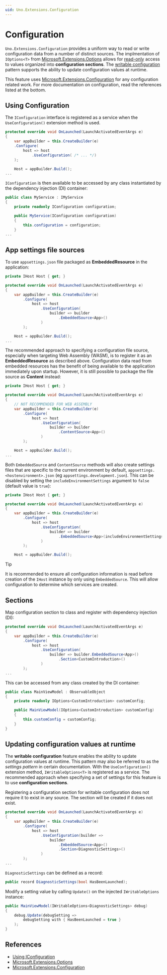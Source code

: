 ```yaml
---
uid: Uno.Extensions.Configuration
---
```

# Configuration

`Uno.Extensions.Configuration` provides a uniform way to read or write configuration data from a number of distinct sources. The implmentation of `IOptions<T>` from [Microsoft.Extensions.Options](https://docs.microsoft.com/dotnet/api/microsoft.extensions.options) allows for [read-only](https://docs.microsoft.com/dotnet/core/extensions/configuration#concepts-and-abstractions) access to values organized into **configuration sections**. The [writable configuration](xref:Learn.Configuration.HowToWritableConfiguration) pattern supports the ability to update configuration values at runtime.

This feature uses [Microsoft.Extensions.Configuration](https://www.nuget.org/packages/Microsoft.Extensions.Configuration) for any configuration related work. For more documentation on configuration, read the references listed at the bottom.

## Using Configuration

The `IConfiguration` interface is registered as a service when the `UseConfiguration()` extension method is used.

```csharp
protected override void OnLaunched(LaunchActivatedEventArgs e)
{
    var appBuilder = this.CreateBuilder(e)
    .Configure(
        host => host
            .UseConfiguration( /* ... */)
    );

    Host = appBuilder.Build();
...
```

`IConfiguration` is then available to be accessed by any class instantiated by the dependency injection (DI) container:

```csharp
public class MyService : IMyService
{
    private readonly IConfiguration configuration;

    public MyService(IConfiguration configuration)
    {
        this.configuration = configuration;
    }
...
```

## App settings file sources

To use `appsettings.json` file packaged as **EmbeddedResource** in the application:  

```csharp
private IHost Host { get; }

protected override void OnLaunched(LaunchActivatedEventArgs e)
{
    var appBuilder = this.CreateBuilder(e)
        .Configure(
            host => host
                .UseConfiguration(
                    builder => builder
                        .EmbeddedSource<App>()
                )
        );

    Host = appBuilder.Build();
...
```

The recommended approach to specifying a configuration file source, especially when targeting Web Assembly (WASM), is to register it as an **EmbeddedResource** as described above. Configuration data read from embedded resources has the benefit of being available to the application immediately upon startup. However, it is still possible to package the file source as **Content** instead:   

```csharp
private IHost Host { get; }

protected override void OnLaunched(LaunchActivatedEventArgs e)
{
    // NOT RECOMMENDED FOR WEB ASSEMBLY
    var appBuilder = this.CreateBuilder(e)
        .Configure(
            host => host
                .UseConfiguration(
                    builder => builder
                        .ContentSource<App>()
                )
        );

    Host = appBuilder.Build();
...
```

Both `EmbeddedSource` and `ContentSource` methods will also create settings files that are specific to the current environment by default, `appsettings.<hostenvironment>.json` (eg `appsettings.development.json`). This can be disabled by setting the `includeEnvironmentSettings` argument to `false` (default value is `true`):

```csharp
private IHost Host { get; }

protected override void OnLaunched(LaunchActivatedEventArgs e)
{
    var appBuilder = this.CreateBuilder(e)
        .Configure(
            host => host
                .UseConfiguration(
                    builder => builder
                        .EmbeddedSource<App>(includeEnvironmentSettings: false)
                )
        );

    Host = appBuilder.Build();
```

> [!TIP]
> It is recommended to ensure all configuration information is read before creation of the `IHost` instance by only using `EmbeddedSource`. This will allow configuration to determine which services are created.

## Sections

Map configuration section to class and register with dependency injection (DI):

```csharp
protected override void OnLaunched(LaunchActivatedEventArgs e)
{
    var appBuilder = this.CreateBuilder(e)
        .Configure(
            host => host
                .UseConfiguration(
                    builder => builder.EmbeddedSource<App>()
                        .Section<CustomIntroduction>()
                )
        );
...
```

This can be accessed from any class created by the DI container:

```csharp
public class MainViewModel : ObservableObject
{
    private readonly IOptions<CustomIntroduction> customConfig;

    public MainViewModel(IOptions<CustomIntroduction> customConfig)
    {
        this.customConfig = customConfig;
    }
}
```

## Updating configuration values at runtime

The **writable configuration** feature enables the ability to update configuration values at runtime. This pattern may also be referred to as the _settings pattern_ in certain documentation.  With the `UseConfiguration()` extension method, `IWritableOptions<T>` is registered as a service. The recommended approach when specifying a set of settings for this feature is to use **configuration sections**.

Registering a configuration section for writable configuration does not require it to exist in any source. The section will be created if it does not exist.

```csharp
protected override void OnLaunched(LaunchActivatedEventArgs e)
{
    var appBuilder = this.CreateBuilder(e)
        .Configure(
            host => host
                .UseConfiguration(builder => 
                    builder
                        .EmbeddedSource<App>()
                        .Section<DiagnosticSettings>()
                )
        );
...
```

`DiagnosticSettings` can be defined as a record:

```csharp
public record DiagnosticSettings(bool HasBeenLaunched);
```

Modify a setting value by calling `Update()` on the injected `IWritableOptions` instance:

```csharp
public MainViewModel(IWritableOptions<DiagnosticSettings> debug)
{
    debug.Update(debugSetting =>
        debugSetting with { HasBeenLaunched = true }
    );
}
```

## References

- [Using IConfiguration](https://docs.microsoft.com/en-us/aspnet/core/fundamentals/configuration/?view=aspnetcore-3.1)
- [Microsoft.Extensions.Options](https://docs.microsoft.com/dotnet/api/microsoft.extensions.options)
- [Microsoft.Extensions.Configuration](https://www.nuget.org/packages/Microsoft.Extensions.Configuration)